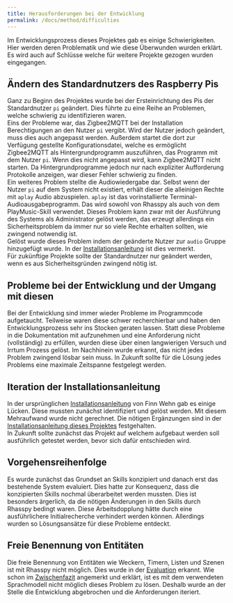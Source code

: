 ```yaml
---
title: Herausforderungen bei der Entwicklung
permalink: /docs/method/difficulties
---
```


Im Entwicklungsprozess dieses Projektes gab es einige Schwierigkeiten. Hier werden deren Problematik und wie diese Überwunden wurden erklärt. Es wird auch auf Schlüsse welche für weitere Projekte gezogen wurden eingegangen. 

## Ändern des Standardnutzers des Raspberry Pis

Ganz zu Beginn des Projektes wurde bei der Ersteinrichtung des Pis der Standardnutzer `pi` geändert. Dies führte zu eine Reihe an Problemen, welche schwierig zu identifizieren waren. <br>
Eins der Probleme war, das Zigbee2MQTT bei der Installation Berechtigungen an den Nutzer `pi` vergibt. Wird der Nutzer jedoch geändert, muss dies auch angepasst werden. Außerdem startet die dort zur Verfügung gestellte Konfigurationsdatei, welche es ermöglicht Zigbee2MQTT als Hintergrundprogramm auszuführen, das Programm mit dem Nutzer `pi`. Wenn dies nicht angepasst wird, kann Zigbee2MQTT nicht starten. Da Hintergrundprogramme jedoch nur nach expliziter Aufforderung Protokolle anzeigen, war dieser Fehler schwierig zu finden. <br>
Ein weiteres Problem stellte die Audiowiedergabe dar. Selbst wenn der Nutzer `pi` auf dem System nicht existiert, erhält dieser die alleinigen Rechte mit `aplay` Audio abzuspielen. `aplay` ist das vorinstallierte Terminal-Audioausgabeprogramm. Das wird sowohl von Rhasspy als auch von dem PlayMusic-Skill verwendet. Dieses Problem kann zwar mit der Ausführung des Systems als Administrator gelöst werden, das erzeugt allerdings ein Sicherheitsproblem da immer nur so viele Rechte erhalten sollten, wie zwingend notwendig ist. <br>
Gelöst wurde dieses Problem indem der geänderte Nutzer zur `audio` Gruppe hinzugefügt wurde. In der [Installationsanleitung](../installation/instructions.md#rhasspy) ist dies vermerkt. <br>
Für zukünftige Projekte sollte der Standardnutzer nur geändert werden, wenn es aus Sicherheitsgründen zwingend nötig ist. 

## Probleme bei der Entwicklung und der Umgang mit diesen

Bei der Entwicklung sind immer wieder Probleme im Programmcode aufgetaucht. Teilweise waren diese schwer recherchierbar und haben den Entwicklungsprozess sehr ins Stocken geraten lassen. Statt diese Probleme in die Dokumentation mit aufzunehmen und eine Anforderung nicht (vollständig) zu erfüllen, wurden diese über einen langwierigen Versuch und Irrtum Prozess gelöst. 
Im Nachhinein wurde erkannt, das nicht jedes Problem zwingend lösbar sein muss. In Zukunft sollte für die Lösung jedes Problems eine maximale Zeitspanne festgelegt werden. 

## Iteration der Installationsanleitung

In der ursprünglichen [Installationsanleitung](https://fwehn.github.io/pp-voiceassistant/docs/installation/) von Finn Wehn gab es einige Lücken. Diese mussten zunächst identifiziert und gelöst werden. Mit diesem Mehraufwand wurde nicht gerechnet. Die nötigen Ergänzungen sind in der [Installationsanleitung dieses Projektes](../installation/instructions.md) festgehalten. <br>
In Zukunft sollte zunächst das Projekt auf welchem aufgebaut werden soll ausführlich getestet werden, bevor sich dafür entschieden wird. 

## Vorgehensreihenfolge

Es wurde zunächst das Grundset an Skills konzipiert und danach erst das bestehende System evaluiert. Dies hatte zur Konsequenz, dass die konzipierten Skills nochmal überarbeitet werden mussten. Dies ist besonders ärgerlich, da die nötigen Änderungen in den Skills durch Rhasspy bedingt waren. Diese Arbeitsdopplung hätte durch eine ausführlichere Initialrecherche verhindert werden können. Allerdings wurden so Lösungsansätze für diese Probleme entdeckt. 

## Freie Benennung von Entitäten

Die freie Benennung von Entitäten wie Weckern, Timern, Listen und Szenen ist mit Rhasspy nicht möglich. Dies wurde in der [Evaluation](../method/evaluation/eval.md#statische-slots) erkannt. Wie schon im [Zwischenfazit](../method/evaluation/conclusion.md) angemerkt und erklärt, ist es mit dem verwendeten Sprachmodell nicht möglich dieses Problem zu lösen. Deshalb wurde an der Stelle die Entwicklung abgebrochen und die Anforderungen iteriert. 